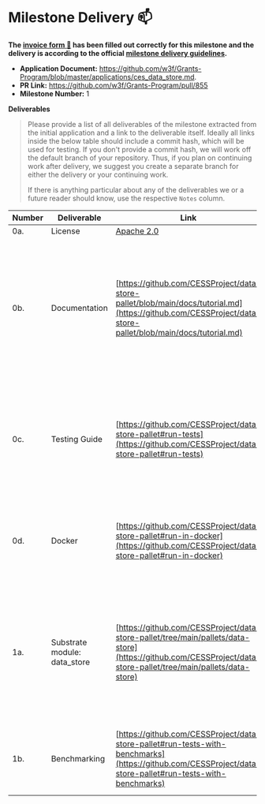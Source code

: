 # Milestone Delivery :mailbox:

**The [invoice form :pencil:](https://docs.google.com/forms/d/e/1FAIpQLSfmNYaoCgrxyhzgoKQ0ynQvnNRoTmgApz9NrMp-hd8mhIiO0A/viewform) has been filled out correctly for this milestone and the delivery is according to the official [milestone delivery guidelines](https://github.com/w3f/Grants-Program/blob/master/docs/milestone-deliverables-guidelines.md).**

- **Application Document:** https://github.com/w3f/Grants-Program/blob/master/applications/ces_data_store.md.
- **PR Link:** https://github.com/w3f/Grants-Program/pull/855
- **Milestone Number:** 1

**Deliverables**

> Please provide a list of all deliverables of the milestone extracted from the initial application and a link to the deliverable itself. Ideally all links inside the below table should include a commit hash, which will be used for testing. If you don't provide a commit hash, we will work off the default branch of your repository. Thus, if you plan on continuing work after delivery, we suggest you create a separate branch for either the delivery or your continuing work.
>
> If there is anything particular about any of the deliverables we or a future reader should know, use the respective `Notes` column.

| Number | Deliverable                  | Link                                                                                                                                                           | Notes                                                                                                                                                          |
| ------ | ---------------------------- | -------------------------------------------------------------------------------------------------------------------------------------------------------------- | -------------------------------------------------------------------------------------------------------------------------------------------------------------- |
| 0a.    | License                      | [Apache 2.0](https://github.com/CESSProject/data-store-pallet/blob/main/LICENSE)                                                                               |                                                                                                                                                                |
| 0b.    | Documentation                | [https://github.com/CESSProject/data-store-pallet/blob/main/docs/tutorial.md](https://github.com/CESSProject/data-store-pallet/blob/main/docs/tutorial.md)     | Basic tutorial that explains how a user can spin up one of our Substrate nodes and send test transactions, which will show how the new functionality works.    |
| 0c.    | Testing Guide                | [https://github.com/CESSProject/data-store-pallet#run-tests](https://github.com/CESSProject/data-store-pallet#run-tests)                                       | Core functions in pallets are covered by unit tests to ensure functionality and robustness. Tests can be run in the docker container also.                     |
| 0d.    | Docker                       | [https://github.com/CESSProject/data-store-pallet#run-in-docker](https://github.com/CESSProject/data-store-pallet#run-in-docker)                               | Provided a Dockerfile(s) that can be used to test all the functionality delivered with this milestone.                                                         |
| 1a.    | Substrate module: data_store | [https://github.com/CESSProject/data-store-pallet/tree/main/pallets/data-store](https://github.com/CESSProject/data-store-pallet/tree/main/pallets/data-store) | Created a Substrate module that will implement meta-info management of stored data, including functions such as store, retrieve, replace, delete, edit, query. |
| 1b.    | Benchmarking                 | [https://github.com/CESSProject/data-store-pallet#run-tests-with-benchmarks](https://github.com/CESSProject/data-store-pallet#run-tests-with-benchmarks)       | The module on par with other pallets in FRAME, fully equipped with benchmarking, weights, tests.                                                               |
